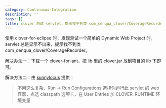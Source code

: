 ```yaml
---
category: Continuous-Integration
description: ''
tags: []
title: clover 测试 servlet，提示找不到类 com_cenqua_clover/CoverageRecorder 的解决方法
---
```


使用 clover-for-eclipse 时，发现测试一个简单的 Dynamic Web Project 时，servlet 总是显示不出来，提示找不到类 com_cenqua_clover/CoverageRecorder。  

解决办法一：下载一个 clover-for-ant，把 lib 里的 clover.jar 放到项目的 lib 下即可。  

解决方法二：由 [sunnylocus](http://sunnylocus.iteye.com) 提供：

> 不用这么复杂，Run -> Run Configurations 选择你运行此 servlet 的 web 容器，点选 classpath 选项卡，在 User Entries 加 CLOVER_RUNTIME 环境变量